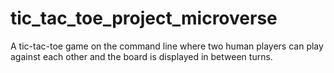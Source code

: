 # tic_tac_toe_project_microverse
A tic-tac-toe game on the command line where two human players can play against each other and the board is displayed in between turns.

